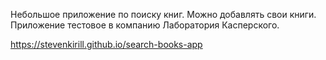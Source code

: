 Небольшое приложение по поиску книг. Можно добавлять свои книги.
Приложение тестовое в компанию Лаборатория Касперского.

https://stevenkirill.github.io/search-books-app
